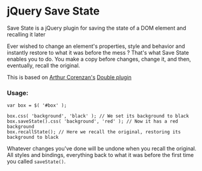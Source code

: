 jQuery Save State
=================

Save State is a jQuery plugin for saving the state of a DOM element and recalling it later

Ever wished to change an element's properties, style and behavior and instantly restore to what it was before the mess ?
That's what Save State enables you to do. You make a copy before changes, change it, and then, eventually, recall the original.

This is based on [Arthur Corenzan's](https://github.com/haggen) [Double plugin](https://github.com/haggen/double)

### Usage:

```
var box = $( '#box' );

box.css( 'background', 'black' ); // We set its background to black
box.saveState().css( 'background', 'red' ); // Now it has a red background
box.recallState(); // Here we recall the original, restoring its background to black
```

Whatever changes you've done will be undone when you recall the original. All styles and bindings, everything back to what it was before the first time you called `saveState()`.
